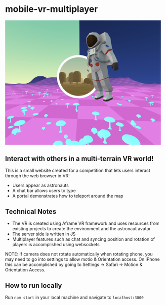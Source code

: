 # mobile-vr-multiplayer

![Screenshot](https://github.com/mrturck/mobile-vr-multiplayer/blob/master/public/img/screenshot.png?raw=true)

## Interact with others in a multi-terrain VR world!

This is a small website created for a competition that lets users interact through the web browser in VR! 
- Users appear as astronauts
- A chat bar allows users to type
- A portal demonstrates how to teleport around the map

## Technical Notes
- The VR is created using Aframe VR framework and uses resources from existing projects to create the environment and the astronaut avatar.
- The server side is written in JS
- Multiplayer features such as chat and syncing position and rotation of players is accomplished using websockets

NOTE: If camera does not rotate automatically when rotating phone, you may need to go into settings to allow motio & Orientation access. On iPhone this can be accomplished by going to Settings -> Safari -> Motion & Orientation Access.

## How to run locally
Run `npm start` in your local machine and navigate to `localhost:3000`

